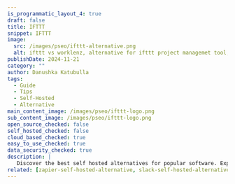```yaml
---
is_programmatic_layout_4: true
draft: false
title: IFTTT
snippet: IFTTT
image:
  src: /images/pseo/ifttt-alternative.png
  alt: ifttt vs worklenz, alternative for ifttt project managemet tool, task management, resource management, productivity, self-hosted
publishDate: 2024-11-21
category: ""
author: Danushka Katubulla
tags:
  - Guide
  - Tips
  - Self-Hosted
  - Alternative
main_content_image: /images/pseo/ifttt-logo.png
sub_content_image: /images/pseo/ifttt-logo.png
open_source_checked: false
self_hosted_checked: false
cloud_based_checked: true
easy_to_use_checked: true
data_security_checked: true
description: |
   Discover the best self hosted alternatives for popular software. Explore our comprehensive guides and find the perfect solution for your needs today.
related: [zapier-self-hosted-alternative, slack-self-hosted-alternative, notion-self-hosted-alternative, trello-self-hosted-alternative]
---
```

